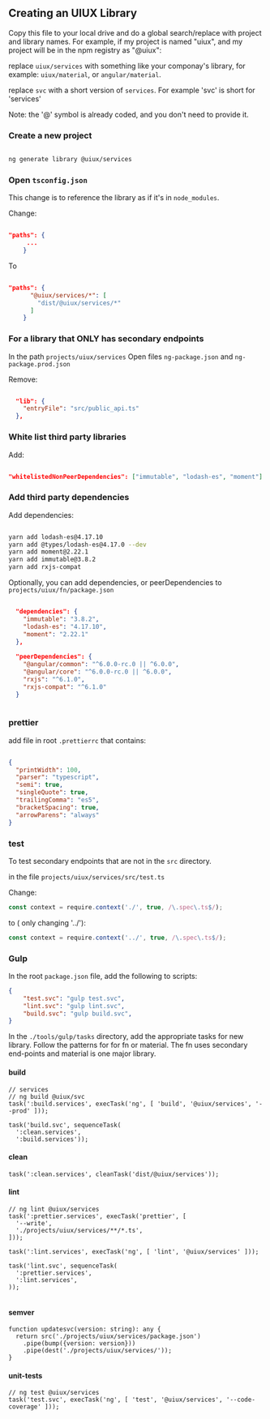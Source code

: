 ## Creating an UIUX Library

Copy this file to your local drive and do a global search/replace with project and library names. For example, 
if my project is named "uiux", and my project will be in the npm registry as "@uiux":

replace `uiux/services` with something like your componay's library, for example: `uiux/material`, or `angular/material`.

replace `svc` with a short version of `services`. For example 'svc' is short for 'services'

Note: the '@' symbol is already coded, and you don't need to provide it.


### Create a new project

```bash

ng generate library @uiux/services
```

### Open `tsconfig.json`

This change is to reference the library as if it's in `node_modules`.  

Change:

```json

"paths": {
     ...
    }
```
    
 To
 
 
```json

"paths": {
      "@uiux/services/*": [
        "dist/@uiux/services/*"
      ]
    }
```

### For a library that ONLY has secondary endpoints

In the path `projects/uiux/services`
Open files `ng-package.json` and `ng-package.prod.json`

Remove:

```json

  "lib": {
    "entryFile": "src/public_api.ts"
  },
```

### White list third party libraries
Add:

```json

"whitelistedNonPeerDependencies": ["immutable", "lodash-es", "moment"]

```

### Add third party dependencies
Add dependencies:

```bash

yarn add lodash-es@4.17.10
yarn add @types/lodash-es@4.17.0 --dev
yarn add moment@2.22.1
yarn add immutable@3.8.2
yarn add rxjs-compat

```

Optionally, you can add dependencies, or peerDependencies to `projects/uiux/fn/package.json`

```json

  "dependencies": {
    "immutable": "3.8.2",
    "lodash-es": "4.17.10",
    "moment": "2.22.1"
  },
  
  "peerDependencies": {
    "@angular/common": "^6.0.0-rc.0 || ^6.0.0",
    "@angular/core": "^6.0.0-rc.0 || ^6.0.0",
    "rxjs": "^6.1.0",
    "rxjs-compat": "^6.1.0"
  }
  
  ```
  
### prettier  
add file in root `.prettierrc` that contains:

```json

{
  "printWidth": 100,
  "parser": "typescript",
  "semi": true,
  "singleQuote": true,
  "trailingComma": "es5",
  "bracketSpacing": true,
  "arrowParens": "always"
}

```

### test

To test secondary endpoints that are not in the `src` directory.

in the file `projects/uiux/services/src/test.ts`

Change:

```typescript
const context = require.context('./', true, /\.spec\.ts$/);
```

to ( only changing '../'):

```typescript
const context = require.context('../', true, /\.spec\.ts$/);
```

### Gulp

In the root `package.json` file, add the following to scripts:

```json
{
    "test.svc": "gulp test.svc",
    "lint.svc": "gulp lint.svc",
    "build.svc": "gulp build.svc",
}   
```

In the `./tools/gulp/tasks` directory, add the appropriate tasks 
for new library. Follow the patterns for  for fn or material. The fn 
uses secondary end-points and material is one major library.

#### build

```
// services
// ng build @uiux/svc
task(':build.services', execTask('ng', [ 'build', '@uiux/services', '--prod' ]));

task('build.svc', sequenceTask(
  ':clean.services',
  ':build.services'));

```

#### clean

```
task(':clean.services', cleanTask('dist/@uiux/services'));
````

#### lint

```
// ng lint @uiux/services
task(':prettier.services', execTask('prettier', [
  '--write',
  './projects/uiux/services/**/*.ts',
]));

task(':lint.services', execTask('ng', [ 'lint', '@uiux/services' ]));

task('lint.svc', sequenceTask(
  ':prettier.services',
  ':lint.services',
));


```

#### semver

```
function updatesvc(version: string): any {
  return src('./projects/uiux/services/package.json')
    .pipe(bump({version: version}))
    .pipe(dest('./projects/uiux/services/'));
}
```

#### unit-tests

```
// ng test @uiux/services
task('test.svc', execTask('ng', [ 'test', '@uiux/services', '--code-coverage' ]));
```

